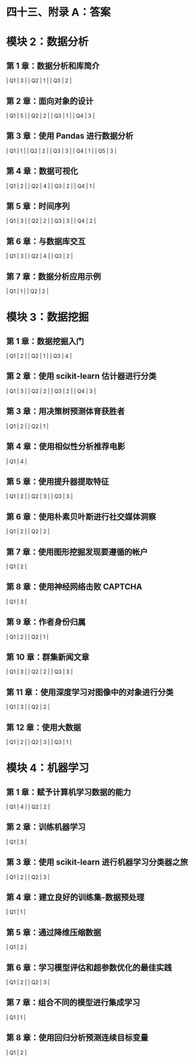 # 四十三、附录 A：答案

# 模块 2：数据分析

## 第 1 章：数据分析和库简介

<colgroup class="calibre17"><col class="calibre18"> <col class="calibre18"></colgroup> 
| Q1 | 3 |
| Q2 | 1 |
| Q3 | 2 |

## 第 2 章：面向对象的设计

<colgroup class="calibre17"><col class="calibre18"> <col class="calibre18"></colgroup> 
| Q1 | 5 |
| Q2 | 2 |
| Q3 | 1 |
| Q4 | 3 |

## 第 3 章：使用 Pandas 进行数据分析

<colgroup class="calibre17"><col class="calibre18"> <col class="calibre18"></colgroup> 
| Q1 | 1 |
| Q2 | 2 |
| Q3 | 3 |
| Q4 | 1 |
| Q5 | 3 |

## 第 4 章：数据可视化

<colgroup class="calibre17"><col class="calibre18"> <col class="calibre18"></colgroup> 
| Q1 | 2 |
| Q2 | 4 |
| Q3 | 2 |
| Q4 | 1 |

## 第 5 章：时间序列

<colgroup class="calibre17"><col class="calibre18"> <col class="calibre18"></colgroup> 
| Q1 | 3 |
| Q2 | 2 |
| Q3 | 3 |
| Q4 | 2 |

## 第 6 章：与数据库交互

<colgroup class="calibre17"><col class="calibre18"> <col class="calibre18"></colgroup> 
| Q1 | 3 |
| Q2 | 4 |
| Q3 | 2 |

## 第 7 章：数据分析应用示例

<colgroup class="calibre17"><col class="calibre18"> <col class="calibre18"></colgroup> 
| Q1 | 1 |
| Q2 | 2 |

# 模块 3：数据挖掘

## 第 1 章：数据挖掘入门

<colgroup class="calibre17"><col class="calibre18"> <col class="calibre18"></colgroup> 
| Q1 | 2 |
| Q2 | 1 |
| Q3 | 4 |

## 第 2 章：使用 scikit-learn 估计器进行分类

<colgroup class="calibre17"><col class="calibre18"> <col class="calibre18"></colgroup> 
| Q1 | 3 |
| Q2 | 2 |
| Q3 | 2 |
| Q4 | 3 |

## 第 3 章：用决策树预测体育获胜者

<colgroup class="calibre17"><col class="calibre18"> <col class="calibre18"></colgroup> 
| Q1 | 2 |
| Q2 | 1 |

## 第 4 章：使用相似性分析推荐电影

<colgroup class="calibre17"><col class="calibre18"> <col class="calibre18"></colgroup> 
| Q1 | 4 |

## 第 5 章：使用提升器提取特征

<colgroup class="calibre17"><col class="calibre18"> <col class="calibre18"></colgroup> 
| Q1 | 2 |
| Q2 | 3 |
| Q3 | 3 |

## 第 6 章：使用朴素贝叶斯进行社交媒体洞察

<colgroup class="calibre17"><col class="calibre18"> <col class="calibre18"></colgroup> 
| Q1 | 2 |
| Q2 | 2 |

## 第 7 章：使用图形挖掘发现要遵循的帐户

<colgroup class="calibre17"><col class="calibre18"> <col class="calibre18"></colgroup> 
| Q1 | 2 |

## 第 8 章：使用神经网络击败 CAPTCHA

<colgroup class="calibre17"><col class="calibre18"> <col class="calibre18"></colgroup> 
| Q1 | 3 |

## 第 9 章：作者身份归属

<colgroup class="calibre17"><col class="calibre18"> <col class="calibre18"></colgroup> 
| Q1 | 2 |
| Q2 | 1 |

## 第 10 章：群集新闻文章

<colgroup class="calibre17"><col class="calibre18"> <col class="calibre18"></colgroup> 
| Q1 | 3 |
| Q2 | 2 |
| Q3 | 3 |

## 第 11 章：使用深度学习对图像中的对象进行分类

<colgroup class="calibre17"><col class="calibre18"> <col class="calibre18"></colgroup> 
| Q1 | 3 |
| Q2 | 2 |

## 第 12 章：使用大数据

<colgroup class="calibre17"><col class="calibre18"> <col class="calibre18"></colgroup> 
| Q1 | 2 |
| Q2 | 3 |
| Q3 | 1 |

# 模块 4：机器学习

## 第 1 章：赋予计算机学习数据的能力

<colgroup class="calibre17"><col class="calibre18"> <col class="calibre18"></colgroup> 
| Q1 | 4 |
| Q2 | 2 |

## 第 2 章：训练机器学习

<colgroup class="calibre17"><col class="calibre18"> <col class="calibre18"></colgroup> 
| Q1 | 3 |

## 第 3 章：使用 scikit-learn 进行机器学习分类器之旅

<colgroup class="calibre17"><col class="calibre18"> <col class="calibre18"></colgroup> 
| Q1 | 2 |
| Q2 | 3 |

## 第 4 章：建立良好的训练集-数据预处理

<colgroup class="calibre17"><col class="calibre18"> <col class="calibre18"></colgroup> 
| Q1 | 1 |

## 第 5 章：通过降维压缩数据

<colgroup class="calibre17"><col class="calibre18"> <col class="calibre18"></colgroup> 
| Q1 | 2 |

## 第 6 章：学习模型评估和超参数优化的最佳实践

<colgroup class="calibre17"><col class="calibre18"> <col class="calibre18"></colgroup> 
| Q1 | 2 |
| Q2 | 3 |

## 第 7 章：组合不同的模型进行集成学习

<colgroup class="calibre17"><col class="calibre18"> <col class="calibre18"></colgroup> 
| Q1 | 1 |

## 第 8 章：使用回归分析预测连续目标变量

<colgroup class="calibre17"><col class="calibre18"> <col class="calibre18"></colgroup> 
| Q1 | 2 |